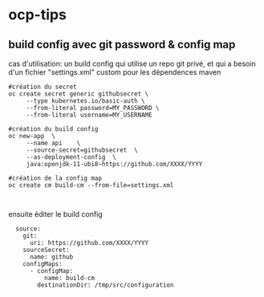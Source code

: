 # ocp-tips

## build config avec git password & config map

cas d'utilisation: un build config qui utilise un repo git privé, et qui a besoin d'un fichier "settings.xml" custom pour les dépendences maven

```
#création du secret
oc create secret generic githubsecret \
	 --type kubernetes.io/basic-auth \
	 --from-literal password=MY_PASSWORD \
	 --from-literal username=MY_USERNAME

#création du build config
oc new-app  \
	 --name api    \
	 --source-secret=githubsecret  \
	 --as-deployment-config  \
	 java:openjdk-11-ubi8~https://github.com/XXXX/YYYY

#création de la config map
oc create cm build-cm --from-file=settings.xml



```
ensuite éditer le build config
```
  source:
    git:
      uri: https://github.com/XXXX/YYYY
    sourceSecret:
      name: github
    configMaps:
      - configMap:
          name: build-cm
        destinationDir: /tmp/src/configuration
```
